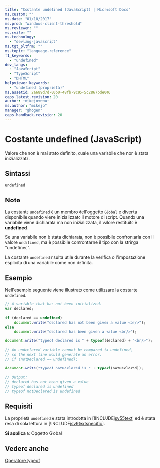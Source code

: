```yaml
---
title: "Costante undefined (JavaScript) | Microsoft Docs"
ms.custom: ""
ms.date: "01/18/2017"
ms.prod: "windows-client-threshold"
ms.reviewer: ""
ms.suite: ""
ms.technology: 
  - "devlang-javascript"
ms.tgt_pltfrm: ""
ms.topic: "language-reference"
f1_keywords: 
  - "undefined"
dev_langs: 
  - "JavaScript"
  - "TypeScript"
  - "DHTML"
helpviewer_keywords: 
  - "undefined (proprietà)"
ms.assetid: 2a689d7d-00b0-48fb-9c95-5c2867bde006
caps.latest.revision: 20
author: "mikejo5000"
ms.author: "mikejo"
manager: "ghogen"
caps.handback.revision: 20
---
```

# Costante undefined (JavaScript)
Valore che non è mai stato definito, quale una variabile che non è stata inizializzata.  
  
## Sintassi  
  
```  
undefined  
```  
  
## Note  
 La costante `undefined` è un membro dell'oggetto `Global` e diventa disponibile quando viene inizializzato il motore di script.  Quando una variabile viene dichiarata ma non inizializzata, il valore restituito è **undefined**.  
  
 Se una variabile non è stata dichiarata, non è possibile confrontarla con il valore `undefined`, ma è possibile confrontarne il tipo con la stringa "undefined".  
  
 La costante `undefined` risulta utile durante la verifica o l'impostazione esplicita di una variabile come non definita.  
  
## Esempio  
 Nell'esempio seguente viene illustrato come utilizzare la costante `undefined`.  
  
```javascript  
// A variable that has not been initialized.  
var declared;  
  
if (declared == undefined)  
    document.write("declared has not been given a value <br/>");  
else  
    document.write("declared has been given a value <br/>");  
  
document.write("typeof declared is " + typeof(declared) + "<br/>");  
  
// An undeclared variable cannot be compared to undefined,  
// so the next line would generate an error.  
// if (notDeclared == undefined);  
  
document.write("typeof notDeclared is " + typeof(notDeclared));  
  
// Output:  
// declared has not been given a value  
// typeof declared is undefined  
// typeof notDeclared is undefined  
```  
  
## Requisiti  
 La proprietà `undefined` è stata introdotta in [!INCLUDE[jsv55text](../../javascript/reference/includes/jsv55text-md.md)] ed è stata resa di sola lettura in [!INCLUDE[jsv9textspecific](../../javascript/reference/includes/jsv9textspecific-md.md)].  
  
 **Si applica a**: [Oggetto Global](../../javascript/reference/global-object-javascript.md)  
  
## Vedere anche  
 [Operatore typeof](../../javascript/reference/typeof-operator-decrementjavascript.md)